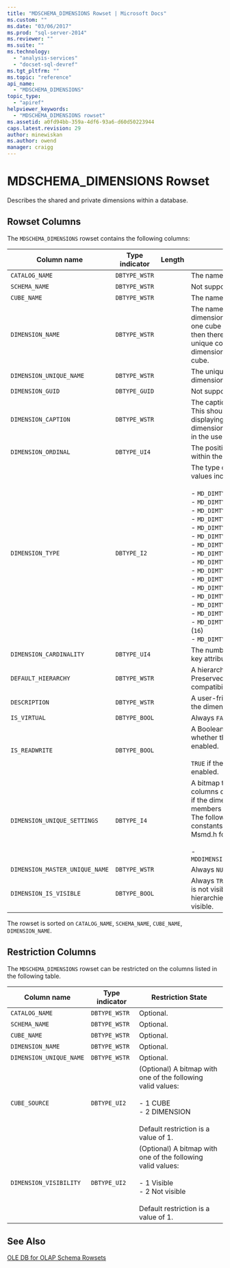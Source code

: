 ```yaml
---
title: "MDSCHEMA_DIMENSIONS Rowset | Microsoft Docs"
ms.custom: ""
ms.date: "03/06/2017"
ms.prod: "sql-server-2014"
ms.reviewer: ""
ms.suite: ""
ms.technology: 
  - "analysis-services"
  - "docset-sql-devref"
ms.tgt_pltfrm: ""
ms.topic: "reference"
api_name: 
  - "MDSCHEMA_DIMENSIONS"
topic_type: 
  - "apiref"
helpviewer_keywords: 
  - "MDSCHEMA_DIMENSIONS rowset"
ms.assetid: a0fd94bb-359a-4df6-93a6-d60d50223944
caps.latest.revision: 29
author: minewiskan
ms.author: owend
manager: craigg
---
```

# MDSCHEMA_DIMENSIONS Rowset
  Describes the shared and private dimensions within a database.  
  
## Rowset Columns  
 The `MDSCHEMA_DIMENSIONS` rowset contains the following columns:  
  
|Column name|Type indicator|Length|Description|  
|-----------------|--------------------|------------|-----------------|  
|`CATALOG_NAME`|`DBTYPE_WSTR`||The name of the database.|  
|`SCHEMA_NAME`|`DBTYPE_WSTR`||Not supported.|  
|`CUBE_NAME`|`DBTYPE_WSTR`||The name of the cube.|  
|`DIMENSION_NAME`|`DBTYPE_WSTR`||The name of the dimension. If a dimension is part of more than one cube or measure group, then there is one row for each unique combination of dimension, measure group, and cube.|  
|`DIMENSION_UNIQUE_NAME`|`DBTYPE_WSTR`||The unique name of the dimension.|  
|`DIMENSION_GUID`|`DBTYPE_GUID`||Not supported.|  
|`DIMENSION_CAPTION`|`DBTYPE_WSTR`||The caption of the dimension. This should be used when displaying the name of the dimension to the user, such as in the user interface or reports.|  
|`DIMENSION_ORDINAL`|`DBTYPE_UI4`||The position of the dimension within the cube.|  
|`DIMENSION_TYPE`|`DBTYPE_I2`||The type of the dimension. Valid values include:<br /><br /> -   `MD_DIMTYPE_UNKNOWN` (`0`)<br />-   `MD_DIMTYPE_TIME` (`1`)<br />-   `MD_DIMTYPE_MEASURE` (`2`)<br />-   `MD_DIMTYPE_OTHER` (`3`)<br />-   `MD_DIMTYPE_QUANTITATIVE` (`5`)<br />-   `MD_DIMTYPE_ACCOUNTS` (`6`)<br />-   `MD_DIMTYPE_CUSTOMERS` (`7`)<br />-   `MD_DIMTYPE_PRODUCTS` (`8`)<br />-   `MD_DIMTYPE_SCENARIO` (`9`)<br />-   `MD_DIMTYPE_UTILIY` (`10`)<br />-   `MD_DIMTYPE_CURRENCY` (`11`)<br />-   `MD_DIMTYPE_RATES` (`12`)<br />-   `MD_DIMTYPE_CHANNEL` (`13`)<br />-   `MD_DIMTYPE_PROMOTION` (`14`)<br />-   `MD_DIMTYPE_ORGANIZATION` (`15`)<br />-   `MD_DIMTYPE_BILL_OF_MATERIALS` (`16`)<br />-   `MD_DIMTYPE_GEOGRAPHY` (`17`)|  
|`DIMENSION_CARDINALITY`|`DBTYPE_UI4`||The number of members in the key attribute.|  
|`DEFAULT_HIERARCHY`|`DBTYPE_WSTR`||A hierarchy from the dimension. Preserved for backwards compatibility.|  
|`DESCRIPTION`|`DBTYPE_WSTR`||A user-friendly description of the dimension.|  
|`IS_VIRTUAL`|`DBTYPE_BOOL`||Always `FALSE`.|  
|`IS_READWRITE`|`DBTYPE_BOOL`||A Boolean that indicates whether the dimension is write-enabled.<br /><br /> `TRUE` if the dimension is write-enabled.|  
|`DIMENSION_UNIQUE_SETTINGS`|`DBTYPE_I4`||A bitmap that specifies which columns contain unique values if the dimension contains only members with unique names. The following bit value constants are defined in Msmd.h for this bitmap:<br /><br /> -   `MDDIMENSIONS_MEMBER_KEY_UNIQUE`|  
|`DIMENSION_MASTER_UNIQUE_NAME`|`DBTYPE_WSTR`||Always `NULL`.|  
|`DIMENSION_IS_VISIBLE`|`DBTYPE_BOOL`||Always `TRUE`. **Note:**  A dimension is not visible unless one or more hierarchies in the dimension are visible.|  
  
 The rowset is sorted on `CATALOG_NAME`, `SCHEMA_NAME`, `CUBE_NAME`, `DIMENSION_NAME`.  
  
## Restriction Columns  
 The `MDSCHEMA_DIMENSIONS` rowset can be restricted on the columns listed in the following table.  
  
|Column name|Type indicator|Restriction State|  
|-----------------|--------------------|-----------------------|  
|`CATALOG_NAME`|`DBTYPE_WSTR`|Optional.|  
|`SCHEMA_NAME`|`DBTYPE_WSTR`|Optional.|  
|`CUBE_NAME`|`DBTYPE_WSTR`|Optional.|  
|`DIMENSION_NAME`|`DBTYPE_WSTR`|Optional.|  
|`DIMENSION_UNIQUE_NAME`|`DBTYPE_WSTR`|Optional.|  
|`CUBE_SOURCE`|`DBTYPE_UI2`|(Optional) A bitmap with one of the following valid values:<br /><br /> -   1 CUBE<br />-   2 DIMENSION<br /><br /> Default restriction is a value of 1.|  
|`DIMENSION_VISIBILITY`|`DBTYPE_UI2`|(Optional) A bitmap with one of the following valid values:<br /><br /> -   1 Visible<br />-   2 Not visible<br /><br /> Default restriction is a value of 1.|  
  
## See Also  
 [OLE DB for OLAP Schema Rowsets](ole-db-for-olap-schema-rowsets.md)  
  
  
